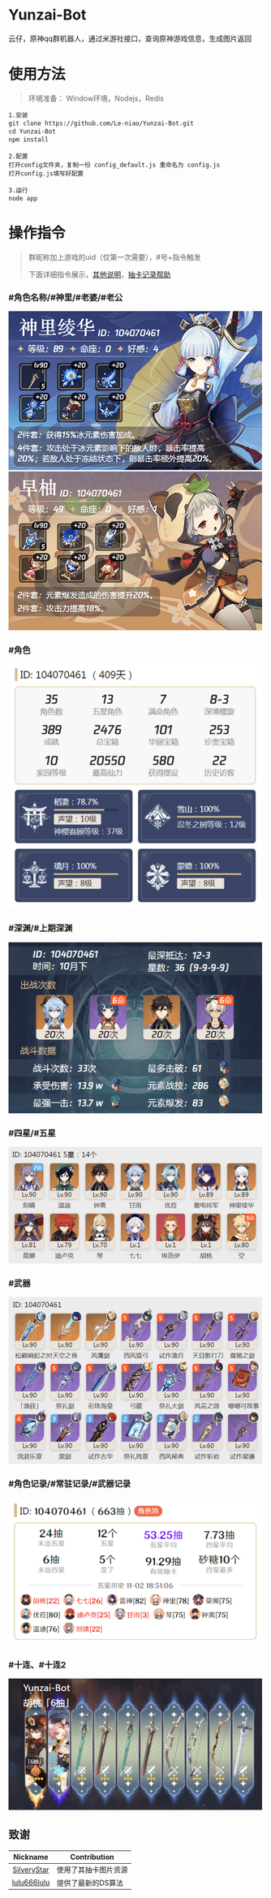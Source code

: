 # Yunzai-Bot
云仔，原神qq群机器人，通过米游社接口，查询原神游戏信息，生成图片返回

# 使用方法
>环境准备： Window环境，Nodejs，Redis

```
1.安装
git clone https://github.com/Le-niao/Yunzai-Bot.git
cd Yunzai-Bot
npm install

2.配置
打开config文件夹，复制一份 config_default.js 重命名为 config.js
打开config.js填写好配置

3.运行
node app
```

# 操作指令
>群昵称加上游戏的uid（仅第一次需要），#号+指令触发
>
>下面详细指令展示，[其他说明](resources/readme/命令说明.md)，[抽卡记录帮助](resources/logHelp/记录帮助.md)

### #角色名称/#神里/#老婆/#老公
![神里](resources/readme/神里.png)
![早柚](resources/readme/早柚.png)

### #角色
![角色](resources/readme/角色.png)

### #深渊/#上期深渊
![深渊](resources/readme/深渊.png)

### #四星/#五星
![四星](resources/readme/五星.png)

### #武器
![武器](resources/readme/武器.png)

### #角色记录/#常驻记录/#武器记录
![角色记录](resources/readme/角色记录.png)

### #十连、#十连2
![十连](resources/readme/十连.png)

## 致谢
| Nickname                                                     | Contribution                        |
| :----------------------------------------------------------: | ----------------------------------- |
|[SilveryStar](https://github.com/SilveryStar/Adachi-BOT) | 使用了其抽卡图片资源 |
|[lulu666lulu](https://github.com/lulu666lulu) | 提供了最新的DS算法 |



